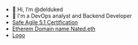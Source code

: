- 👋 Hi, I’m @delduked
- 👀 I'm a DevOps analyst and Backend Developer
- [Safe Agile 5.1 Certification](https://community.scaledagile.com/apex/PrintAchievement?aid=a0t0W00000HtrpnQAB&aaid=a0r6T00000PbxRFQAZ)
- [Etherem Domain name Nated.eth](https://rarible.com/user/0xadd1492a84d48896c21f03ee147753b556af6099)
- [Logo](https://rarible.com/token/polygon/0x72b6dc1003e154ac71c76d3795a3829cfd5e33b9:8468?tab=overview)


<!---
delduked/delduked is a ✨ special ✨ repository because its `README.md` (this file) appears on your GitHub profile.
You can click the Preview link to take a look at your changes.
--->

